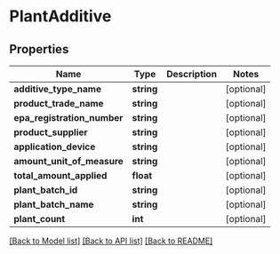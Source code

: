 # PlantAdditive

## Properties
Name | Type | Description | Notes
------------ | ------------- | ------------- | -------------
**additive_type_name** | **string** |  | [optional] 
**product_trade_name** | **string** |  | [optional] 
**epa_registration_number** | **string** |  | [optional] 
**product_supplier** | **string** |  | [optional] 
**application_device** | **string** |  | [optional] 
**amount_unit_of_measure** | **string** |  | [optional] 
**total_amount_applied** | **float** |  | [optional] 
**plant_batch_id** | **string** |  | [optional] 
**plant_batch_name** | **string** |  | [optional] 
**plant_count** | **int** |  | [optional] 

[[Back to Model list]](../../README.md#documentation-for-models) [[Back to API list]](../../README.md#documentation-for-api-endpoints) [[Back to README]](../../README.md)

